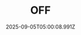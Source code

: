 ---
title: "OFF"
id: 3339880
date: 2025-09-05T05:00:08.991Z
link: games/steam/recent/off
image: http://media.steampowered.com/steamcommunity/public/images/apps/3339880/eacbaf86a0ce7d8f36b26982cc4acbd52c65b673.jpg
playtime_2weeks: 104
playtime_forever: 613
playtime_windows_forever: 0
playtime_mac_forever: 0
playtime_linux_forever: 613
playtime_deck_forever: 613
---